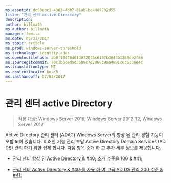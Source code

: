 ```yaml
---
ms.assetid: dc60ebc1-4363-4bb7-81ab-be4889292d55
title: "관리 센터 active Directory"
description: 
author: billmath
ms.author: billmath
manager: femila
ms.date: 05/31/2017
ms.topic: article
ms.prod: windows-server-threshold
ms.technology: identity-adds
ms.openlocfilehash: ab0f10440d01d072046c6157b3843b1286de2f89
ms.sourcegitcommit: 70c1b6cedad55b9c7d2068c9aa4891c6c533ee4c
ms.translationtype: MT
ms.contentlocale: ko-KR
ms.lasthandoff: 07/03/2017
---
```

# <a name="active-directory-administrative-center"></a>관리 센터 active Directory

>적용 대상: Windows Server 2016, Windows Server 2012 R2, Windows Server 2012

Active Directory 관리 센터 (ADAC) Windows Server의 향상 된 관리 경험 기능이 포함 되어 있습니다. 이러한 기능 관리 부담 Active Directory Domain Services (AD DS) 관리 하기 위한 쉽게 합니다. 다음 항목 소개 하 고 추가 세부 정보를 제공합니다.  
  
-   [관리 센터 향상 된 Active Directory & #40; 소개 수준을 100 & #41;](../../../ad-ds/get-started/adac/Introduction-to-Active-Directory-Administrative-Center-Enhancements--Level-100-.md)  
  
-   [관리 센터 Active Directory & #40;를 사용 하 여 고급 AD DS 관리 200 수준 & #41;](../../../ad-ds/get-started/adac/Advanced-AD-DS-Management-Using-Active-Directory-Administrative-Center--Level-200-.md)  
  


